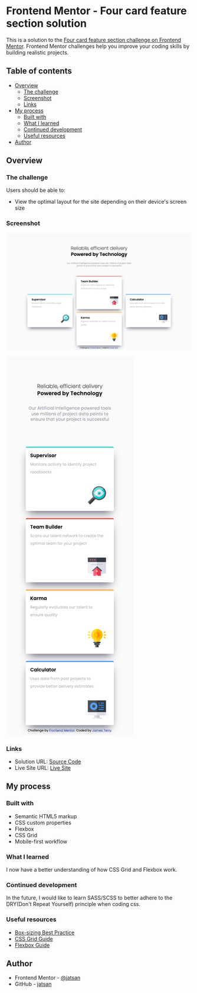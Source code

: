 # Frontend Mentor - Four card feature section solution

This is a solution to the [Four card feature section challenge on Frontend Mentor](https://www.frontendmentor.io/challenges/four-card-feature-section-weK1eFYK). Frontend Mentor challenges help you improve your coding skills by building realistic projects. 

## Table of contents

- [Overview](#overview)
  - [The challenge](#the-challenge)
  - [Screenshot](#screenshot)
  - [Links](#links)
- [My process](#my-process)
  - [Built with](#built-with)
  - [What I learned](#what-i-learned)
  - [Continued development](#continued-development)
  - [Useful resources](#useful-resources)
- [Author](#author)

## Overview

### The challenge

Users should be able to:

- View the optimal layout for the site depending on their device's screen size

### Screenshot

![Desktop](./desktop.png)

![Mobile](./mobile.png)

### Links

- Solution URL: [Source Code](https://github.com/jatsan/four-card-feature-section)
- Live Site URL: [Live Site](https://your-live-site-url.com)

## My process

### Built with

- Semantic HTML5 markup
- CSS custom properties
- Flexbox
- CSS Grid
- Mobile-first workflow

### What I learned

I now have a better understanding of how CSS Grid and Flexbox work.  

### Continued development

In the future, I would like to learn SASS/SCSS to better adhere to the DRY(Don't Repeat Yourself) principle when coding css.

### Useful resources

- [Box-sizing Best Practice](https://css-tricks.com/inheriting-box-sizing-probably-slightly-better-best-practice/)
- [CSS Grid Guide](https://css-tricks.com/snippets/css/complete-guide-grid/)
- [Flexbox Guide](https://css-tricks.com/snippets/css/a-guide-to-flexbox/)

## Author

- Frontend Mentor - [@jatsan](https://www.frontendmentor.io/profile/jatsan)
- GitHub - [jatsan](https://github.com/jatsan)